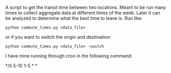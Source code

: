 A script to get the transit time between two locations.  Meant to be run many times to collect
aggregate data at different times of the week.  Later it can be analyzed to determine what the best
time to leave is. Run like:

    python commute_times.py <data_file>

or if you want to switch the origin and destination:

    python commute_times.py <data_file> -switch

I have mine running through cron in the following command:

*/5 5-10 1-5 * * <path to python> <path to data file>
